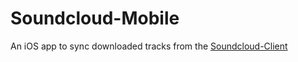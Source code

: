 # Soundcloud-Mobile

An iOS app to sync downloaded tracks from the [Soundcloud-Client](https://github.com/matthewwolfe/Soundcloud-Client)
